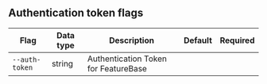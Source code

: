 ## Authentication token flags

| Flag | Data type | Description | Default | Required |
|---|---|---|---|---|
| `--auth-token` | string | Authentication Token for FeatureBase |  |  |  |
